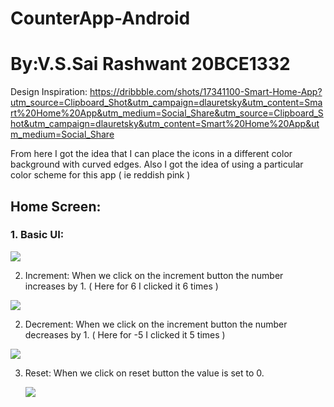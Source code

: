 # CounterApp-Android
# By:V.S.Sai Rashwant 20BCE1332

Design Inspiration: 
https://dribbble.com/shots/17341100-Smart-Home-App?utm_source=Clipboard_Shot&utm_campaign=dlauretsky&utm_content=Smart%20Home%20App&utm_medium=Social_Share&utm_source=Clipboard_Shot&utm_campaign=dlauretsky&utm_content=Smart%20Home%20App&utm_medium=Social_Share

 From here I got the idea that I can place the icons in a different color background with curved edges. Also I got the idea of using a particular color scheme for this app ( ie reddish pink )


## Home Screen:
### 1. Basic UI:

 ![](myAndroidProject/assign/CA2.png ) 




 2. Increment:
   When we click on the increment button the number increases by 1. ( Here for 6 I clicked it 6 times )
 
 
 
 
 
 
  ![](myAndroidProject/assign/CA3.png )
  
  
 2. Decrement:
   When we click on the increment button the number decreases by 1. ( Here for -5 I clicked it 5 times )
 
 
 
 
 
 
  ![](myAndroidProject/assign/CA1.png )


3. Reset:
    When we click on reset button the value is set to 0.
    
    
    ![](myAndroidProject/assign/CA2.png )
    
    
    


 
